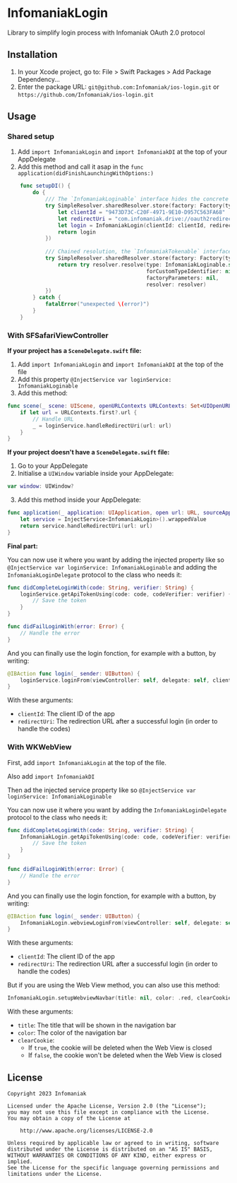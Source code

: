 # InfomaniakLogin

Library to simplify login process with Infomaniak OAuth 2.0 protocol

## Installation

1. In your Xcode project, go to: File > Swift Packages > Add Package Dependency…
2. Enter the package URL: `git@github.com:Infomaniak/ios-login.git` or `https://github.com/Infomaniak/ios-login.git`

## Usage

### Shared setup
1. Add `import InfomaniakLogin` and `import InfomaniakDI` at the top of your AppDelegate
2. Add this method and call it asap in the `func application(didFinishLaunchingWithOptions:)`
```swift
    func setupDI() {
        do {
            /// The `InfomaniakLoginable` interface hides the concrete type `InfomaniakLogin`
            try SimpleResolver.sharedResolver.store(factory: Factory(type: InfomaniakLoginable.self) { _, _ in
                let clientId = "9473D73C-C20F-4971-9E10-D957C563FA68"
                let redirectUri = "com.infomaniak.drive://oauth2redirect"
                let login = InfomaniakLogin(clientId: clientId, redirectUri: redirectUri)
                return login
            })
            
            /// Chained resolution, the `InfomaniakTokenable` interface uses the `InfomaniakLogin` object as well
            try SimpleResolver.sharedResolver.store(factory: Factory(type: InfomaniakTokenable.self) { _, resolver in
                return try resolver.resolve(type: InfomaniakLoginable.self,
                                            forCustomTypeIdentifier: nil,
                                            factoryParameters: nil,
                                            resolver: resolver)
            })
        } catch {
            fatalError("unexpected \(error)")
        }
    }
```

### With SFSafariViewController

**If your project has a `SceneDelegate.swift` file:**
1. Add `import InfomaniakLogin` and `import InfomaniakDI` at the top of the file
2. Add this property `@InjectService var loginService: InfomaniakLoginable`
3. Add this method:
```swift
func scene(_ scene: UIScene, openURLContexts URLContexts: Set<UIOpenURLContext>) {
    if let url = URLContexts.first?.url {
        // Handle URL
        _ = loginService.handleRedirectUri(url: url)
    }
}
```

**If your project doesn't have a `SceneDelegate.swift` file:**
1. Go to your AppDelegate
2. Initialise a `UIWindow` variable inside your AppDelegate:
```swift
var window: UIWindow?
```
3. Add this method inside your AppDelegate:
```swift
func application(_ application: UIApplication, open url: URL, sourceApplication: String?, annotation: Any) -> Bool {
    let service = InjectService<InfomaniakLogin>().wrappedValue
    return service.handleRedirectUri(url: url)
}
```

**Final part:**

You can now use it where you want by adding the injected property like so `@InjectService var loginService: InfomaniakLoginable`
and adding the `InfomaniakLoginDelegate` protocol to the class who needs it:

````swift
func didCompleteLoginWith(code: String, verifier: String) {
    loginService.getApiTokenUsing(code: code, codeVerifier: verifier) { (token, error) in 
        // Save the token
    }
}

func didFailLoginWith(error: Error) {
    // Handle the error
}
````

And you can finally use the login fonction, for example with a button, by writing:

````swift
@IBAction func login(_ sender: UIButton) {
    loginService.loginFrom(viewController: self, delegate: self, clientId: clientId, redirectUri: redirectUri)
}
````

With these arguments:
- `clientId`: The client ID of the app
- `redirectUri`: The redirection URL after a successful login (in order to handle the codes)

### With WKWebView

First, add `import InfomaniakLogin` at the top of the file.

Also add `import InfomaniakDI`

Then ad the injected service property like so `@InjectService var loginService: InfomaniakLoginable`

You can now use it where you want by adding the `InfomaniakLoginDelegate` protocol to the class who needs it:

````swift
func didCompleteLoginWith(code: String, verifier: String) {
    InfomaniakLogin.getApiTokenUsing(code: code, codeVerifier: verifier) { (token, error) in 
        // Save the token
    }
}

func didFailLoginWith(error: Error) {
    // Handle the error
}
````

And you can finally use the login fonction, for example with a button, by writing:

````swift
@IBAction func login(_ sender: UIButton) {
    InfomaniakLogin.webviewLoginFrom(viewController: self, delegate: self, clientId: clientId, redirectUri: redirectUri)
}
````

With these arguments:
- `clientId`: The client ID of the app
- `redirectUri`: The redirection URL after a successful login (in order to handle the codes)

But if you are using the Web View method, you can also use this method:

````swift
InfomaniakLogin.setupWebviewNavbar(title: nil, color: .red, clearCookie: true)
````

With these arguments:
- `title`: The title that will be shown in the navigation bar
- `color`: The color of the navigation bar
- `clearCookie`:
    - If `true`, the cookie will be deleted when the Web View is closed
    - If `false`, the cookie won't be deleted when the Web View is closed

## License
```
Copyright 2023 Infomaniak

Licensed under the Apache License, Version 2.0 (the "License");
you may not use this file except in compliance with the License.
You may obtain a copy of the License at

    http://www.apache.org/licenses/LICENSE-2.0

Unless required by applicable law or agreed to in writing, software
distributed under the License is distributed on an "AS IS" BASIS,
WITHOUT WARRANTIES OR CONDITIONS OF ANY KIND, either express or implied.
See the License for the specific language governing permissions and
limitations under the License.
```
